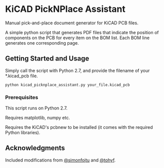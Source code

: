 # KiCAD PickNPlace Assistant

Manual pick-and-place document generator for KiCAD PCB files.

A simple python script that generates PDF files that indicate the position of components on the PCB for every item on the BOM list.
Each BOM line generates one corresponding page.

## Getting Started and Usage

Simply call the script with Python 2.7, and provide the filename of your *.kicad_pcb file.
```
python kicad_picknplace_assistant.py your_file.kicad_pcb
```

### Prerequisites

This script runs on Python 2.7.

Requires matplotlib, numpy etc.

Requires the KiCAD's pcbnew to be installed (it comes with the required Python libraries).

## Acknowledgments

Included modifications from [@simonfojtu](https://github.com/simonfojtu) and [@tohyf](https://github.com/tohyf).

